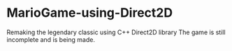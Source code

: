 # MarioGame-using-Direct2D
Remaking the legendary classic using C++ Direct2D library
The game is still incomplete and is being made.
